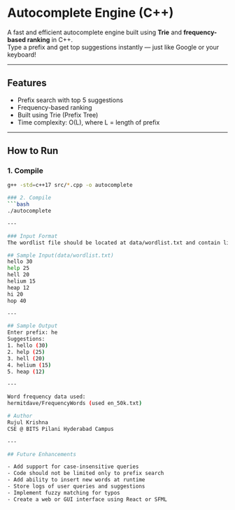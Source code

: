 # Autocomplete Engine (C++)

A fast and efficient autocomplete engine built using **Trie** and **frequency-based ranking** in C++.  
Type a prefix and get top suggestions instantly — just like Google or your keyboard!

---

## Features
- Prefix search with top 5 suggestions
- Frequency-based ranking
- Built using Trie (Prefix Tree)
- Time complexity: O(L), where L = length of prefix

---

## How to Run

### 1. Compile
```bash
g++ -std=c++17 src/*.cpp -o autocomplete

### 2. Compile
```bash
./autocomplete

---

### Input Format
The wordlist file should be located at data/wordlist.txt and contain lines in this format: word frequency

## Sample Input(data/wordlist.txt)
hello 30
help 25
hell 20
helium 15
heap 12
hi 20
hop 40

---

## Sample Output
Enter prefix: he
Suggestions:
1. hello (30)
2. help (25)
3. hell (20)
4. helium (15)
5. heap (12)

---

Word frequency data used:
hermitdave/FrequencyWords (used en_50k.txt)

# Author
Rujul Krishna
CSE @ BITS Pilani Hyderabad Campus

---

## Future Enhancements

- Add support for case-insensitive queries
- Code should not be limited only to prefix search
- Add ability to insert new words at runtime  
- Store logs of user queries and suggestions  
- Implement fuzzy matching for typos  
- Create a web or GUI interface using React or SFML  

